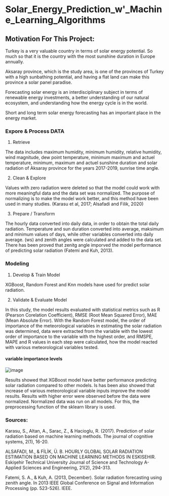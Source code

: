 # Solar_Energy_Prediction_w'_Machine_Learning_Algorithms

## Motivation For This Project:


Turkey is a very valuable country in terms of solar energy potential. So much so that it is the country with the most sunshine duration in Europe annually.

Aksaray province, which is the study area, is one of the provinces of Turkey with a high sunbathing potential, and having a flat land can make this province a solar panel paradise.

Forecasting solar energy is an interdisciplinary subject in terms of renewable energy investments, a better understanding of our natural ecosystem, and understanding how the energy cycle is in the world.

Short and long term solar energy forecasting has an important place in the energy market. 


### Expore & Process DATA

1. Retrieve

The data includes maximum humidity, minimum humidity, relative humidity, wind magnitude, dew point temperature, minimum maximum and actuel temperature, minimum, maximum and actuel sunshine duration and solar radiation of Aksaray province for the years 2017-2019, sunrise time angle.

2. Clean & Explore

Values with zero radiation were deleted so that the model could work with more meaningful data and the data set was normalized. The purpose of normalizing is to make the model work better, and this method have been used in many studies. (Karasu et al, 2017; Alsafadi and Filik, 2020)

3. Prepare / Transform

The hourly data converted into daily data, in order to obtain the total daily radiation.
Temperature and sun duration converted into average, maksimum and minimum values of days, while other variables converted into daily average. 
 (ws) and zenith angles were calculated and added to the data set. There has been proved that zenitg angle imporved the model performance of predicting solar radiation (Fatemi and Kuh, 2013).



### Modeling

1. Develop & Train Model

XGBoost, Random Forest and Knn models have used for predict solar radiation.



2. Validate & Evaluate Model

In this study, the model results evaluated with statistical metrics such as R (Pearson Corelation Coefficient), RMSE (Root Mean Squared Error), MAE (Mean Absolute Error). With the Random Forest model, the order of importance of the meteorological variables in estimating the solar radiation was determined, data were extracted from the variable with the lowest order of importance to the variable with the highest order, and RMSPE, MAPE and R values in each step were calculated, how the model reacted with various meteorological variables tested.


#### variable importance levels
![image](https://user-images.githubusercontent.com/92583544/147407825-6a4916fa-1ab0-4359-ae56-e0cf33c7d74f.png)


Results showed that XGBoost model have better performance predicting solar radiation compared to other models. Is has been also showed that increase of various meteorological variable inputs improve the model results. Results with higher error were observed before the data were normalized. Normalized data was run on all models. For this, the preprocessing function of the sklearn library is used. 


### Sources:

Karasu, S., Altan, A., Sarac, Z., & Hacioglu, R. (2017). Prediction of solar radiation based on machine learning methods. The journal of cognitive systems, 2(1), 16-20.

ALSAFADI, M., & FİLİK, Ü. B. HOURLY GLOBAL SOLAR RADIATION ESTIMATION BASED ON MACHINE LEARNING METHODS IN ESKISEHIR. Eskişehir Technical University Journal of Science and Technology A-Applied Sciences and Engineering, 21(2), 294-313.

Fatemi, S. A., & Kuh, A. (2013, December). Solar radiation forecasting using zenith angle. In 2013 IEEE Global Conference on Signal and Information Processing (pp. 523-526). IEEE.










